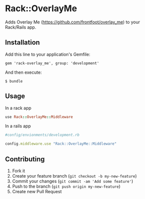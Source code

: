# Rack::OverlayMe

Adds Overlay Me (https://github.com/frontfoot/overlay_me) to your Rack/Rails app.

## Installation

Add this line to your application's Gemfile:

    gem 'rack-overlay_me', group: 'development'

And then execute:

    $ bundle


## Usage

In a rack app

```ruby
use Rack::OverlayMe::Middleware
```

In a rails app

```ruby
#config/envionments/development.rb

config.middleware.use "Rack::OverlayMe::Middleware"
```

## Contributing

1. Fork it
2. Create your feature branch (`git checkout -b my-new-feature`)
3. Commit your changes (`git commit -am 'Add some feature'`)
4. Push to the branch (`git push origin my-new-feature`)
5. Create new Pull Request
